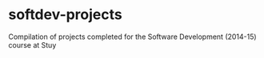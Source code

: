 softdev-projects
================

Compilation of projects completed for the Software Development (2014-15) course at Stuy
